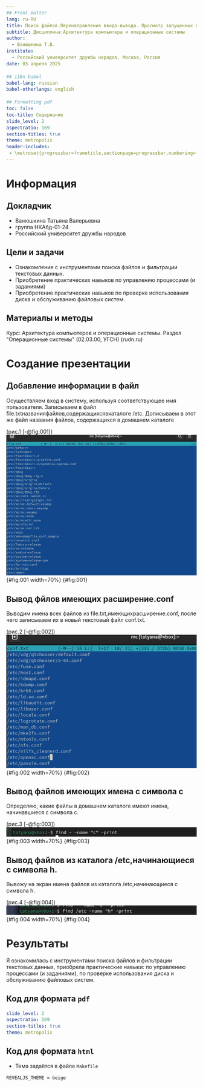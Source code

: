 ```yaml
---
## Front matter
lang: ru-RU
title: Поиск файлов.Перенаправление ввода-вывода. Просмотр запущенных процессов
subtitle: Дисциплина:Архитектура компьютера и операционные системы
author:
  - Ванюшкина Т.В.
institute:
  - Российский университет дружбы народов, Москва, Россия
date: 05 апреля 2025

## i18n babel
babel-lang: russian
babel-otherlangs: english

## Formatting pdf
toc: false
toc-title: Содержание
slide_level: 2
aspectratio: 169
section-titles: true
theme: metropolis
header-includes:
 - \metroset{progressbar=frametitle,sectionpage=progressbar,numbering=fraction}
---
```


# Информация

## Докладчик

  * Ванюшкина Татьяна Валерьевна
  * группа НКАбд-01-24
  * Российский университет дружбы народов
 

## Цели и задачи

-  Ознакомление с инструментами поиска файлов и фильтрации текстовых данных.
-  Приобретение практических навыков  по управлению процессами (и заданиями)
- Приобретение практических навыков  по проверке использования диска и обслуживанию файловых систем.
## Материалы и методы

Курс: Архитектура компьютеров и операционные системы. Раздел "Операционные системы" (02.03.00, УГСН) (rudn.ru)

# Создание презентации

## Добавление информации в файл

Осуществляем вход в систему, используя соответствующее имя пользователя. Записываем в файл file.txtназванияфайлов,содержащихсявкаталоге /etc. Дописываем в этот же файл названия файлов, содержащихся в домашнем каталоге 

(рис.1 [-@fig:001])
![file.txt](image/1){#fig:001 width=70%}
{#fig:001}


## Вывод фйлов имеющих расширение.conf 

Выводим имена всех файлов из file.txt,имеющихрасширение.conf, после чего записываем их в новый текстовый файл conf.txt.

(рис.2 [-@fig:002])
![conf.txt.](image/2){#fig:002 width=70%}
{#fig:002}

## Вывод файлов имеющих имена  с символа c

Определяю, какие файлы в домашнем каталоге имеют имена, начинавшиеся с символа с.

(рис.3 [-@fig:003])
![equipment](image/3){#fig:003 width=70%}
{#fig:003}

## Вывод файлов  из каталога /etc,начинающиеся с символа h.

Вывожу на экран имена файлов  из каталога /etc,начинающиеся
 с символа h.

(рис.4 [-@fig:004])
![h](image/4){#fig:004 width=70%}
{#fig:004}

# Результаты

Я ознакомилась с инструментами поиска файлов и фильтрации текстовых данных, приобрела практические навыки: по управлению процессами (и заданиями), по проверке использования диска и обслуживанию файловых систем.


## Код для формата `pdf`

```yaml
slide_level: 2
aspectratio: 169
section-titles: true
theme: metropolis
```

## Код для формата `html`

- Тема задаётся в файле `Makefile`

```make
REVEALJS_THEME = beige 


